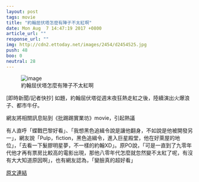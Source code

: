 ```yaml
---
layout: post
tags: movie
title: "約翰屈伏塔怎麼有陣子不太紅啊"
date: Mon Aug  7 14:47:19 2017 +0800
article_url: ""
response_url: ""
img: http://cdn2.ettoday.net/images/2454/d2454525.jpg
push: 48
boo: 0
neutral: 28
---
```


<figure>
<img src="http://cdn2.ettoday.net/images/2454/d2454525.jpg" alt="image">
<figcaption>
約翰屈伏塔怎麼有陣子不太紅啊
</figcaption>
</figure>



[即時新聞/記者快抄] 如題，約翰屈伏塔從週末夜狂熱走紅之後，陸續演出火爆浪子、都市牛仔。

網友將相關訊息貼到《批踢踢實業坊》movie，引起熱議

有人直呼「蝶戰巴黎好看」、「我想黑色追緝令說是讓他翻身，不如說是他被開發另一」，網友說「Pulp，fiction，黑色追緝令，進入巨星殿堂，他在好萊屋的地位」，「去看一下髮膠明星夢，不一樣的約翰XD」。原PO說，「可是一直到了九零年代他才再有票房比較高的電影出現，那他八零年代怎麼就忽然變不太紅了呢，有沒有大大知道原因啊」，也有網友認為，「變臉真的超好看」

<a href = "https://www.ptt.cc/bbs/movie/M.1502088442.A.017.html">原文連結</a>

